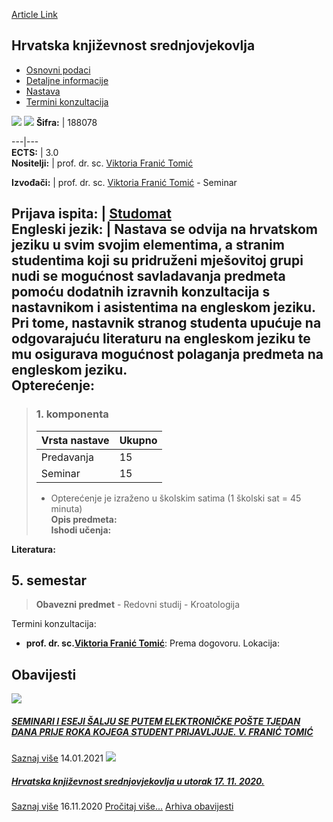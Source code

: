 [Article Link](https://www.fhs.hr/predmet/hks_a)

## Hrvatska književnost srednjovjekovlja
  * [Osnovni podaci](https://www.fhs.hr/predmet/hks_a#v1id-523752_727267_1_0 "Osnovni podaci")
  * [Detaljne informacije](https://www.fhs.hr/predmet/hks_a#v1id-523752_727267_1_1 "Detaljne informacije")
  * [Nastava](https://www.fhs.hr/predmet/hks_a#v1id-523752_727267_1_2 "Nastava")
  * [Termini konzultacija](https://www.fhs.hr/predmet/hks_a#v1id-523752_727267_1_3 "Termini konzultacija")


[![](https://www.fhs.hr/img/flags/gif/hr.gif)](https://www.fhs.hr/predmet/hks_a) [![](https://www.fhs.hr/img/flags/gif/gb.gif)](https://www.fhs.hr/en/course/clotma_a)
**Šifra:** |  188078  
  
---|---  
**ECTS:** |  3.0   
**Nositelji:** |  prof. dr. sc. [Viktoria Franić Tomić](https://www.fhs.hr/djelatnik/viktoria.franic_tomic)   
  
**Izvođači:** |  prof. dr. sc. [Viktoria Franić Tomić](https://www.fhs.hr/djelatnik/viktoria.franic_tomic) - Seminar  
  
**Prijava ispita:** |  [Studomat](http://www.isvu.hr/studomat)  
**Engleski jezik:** |  Nastava se odvija na hrvatskom jeziku u svim svojim elementima, a stranim studentima koji su pridruženi mješovitoj grupi nudi se mogućnost savladavanja predmeta pomoću dodatnih izravnih konzultacija s nastavnikom i asistentima na engleskom jeziku. Pri tome, nastavnik stranog studenta upućuje na odgovarajuću literaturu na engleskom jeziku te mu osigurava mogućnost polaganja predmeta na engleskom jeziku.   
**Opterećenje:**  
---  
> ### 1. komponenta
> | Vrsta nastave | Ukupno  
> ---|---  
> Predavanja | 15  
> Seminar | 15  
> * Opterećenje je izraženo u školskim satima (1 školski sat = 45 minuta)   
**Opis predmeta:**  
> **Ishodi učenja:**  

  
**Literatura:**  

  
**5. semestar**  
---  
> **Obavezni predmet** - Redovni studij - Kroatologija  
>   
Termini konzultacija: 
  * **prof. dr. sc.[Viktoria Franić Tomić](https://www.fhs.hr/djelatnik/viktoria.franic_tomic)**: 
Prema dogovoru.
Lokacija: 


## Obavijesti
[ ![](https://www.fhs.hr/_pub/themes_static/hrstud2024/default/img/default_news.jpg) ](https://www.fhs.hr/predmet/hks_a?@=21e3l#news_114297)
#####  [SEMINARI I ESEJI ŠALJU SE PUTEM ELEKTRONIČKE POŠTE TJEDAN DANA PRIJE ROKA KOJEGA STUDENT PRIJAVLJUJE. V. FRANIĆ TOMIĆ](https://www.fhs.hr/predmet/hks_a?@=21e3l#news_114297)
[Saznaj više](https://www.fhs.hr/predmet/hks_a?@=21e3l#news_114297)
14.01.2021
[ ![](https://www.fhs.hr/_pub/themes_static/hrstud2024/default/img/default_news.jpg) ](https://www.fhs.hr/predmet/hks_a?@=21dh4#news_114297)
#####  [Hrvatska književnost srednjovjekovlja u utorak 17. 11. 2020.](https://www.fhs.hr/predmet/hks_a?@=21dh4#news_114297)
[Saznaj više](https://www.fhs.hr/predmet/hks_a?@=21dh4#news_114297)
16.11.2020
[Pročitaj više...](https://www.fhs.hr/predmet/hks_a?@=21dh4#news_114297 "Pročitaj obavijest: Hrvatska književnost srednjovjekovlja u utorak 17. 11. 2020.")
[Arhiva obavijesti](https://www.fhs.hr/predmet/hks_a?@=215m5#news_114297 "Arhiva obavijesti")
